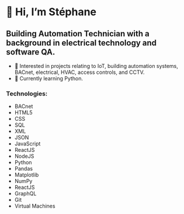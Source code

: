 <h1>👋 Hi, I’m Stéphane</h1>
<h2>Building Automation Technician with a background in electrical technology and software QA.</h2>

- 👀 Interested in projects relating to IoT, building automation systems, BACnet, electrical, HVAC, access controls, and CCTV.
- 🌱 Currently learning Python.

<h3>Technologies:</h3> 
 <ul>
  <li>BACnet</li>
  <li>HTML5</li>
  <li>CSS</li>
  <li>SQL</li>
  <li>XML</li>
  <li>JSON</li>
  <li>JavaScript</li>
  <li>ReactJS</li>
  <li>NodeJS</li>
  <li>Python</li>
  <li>Pandas</li>
  <li>Matplotlib</li>
  <li>NumPy</li>
  <li>ReactJS</li>
  <li>GraphQL</li>
  <li>Git</li>
  <li>Virtual Machines</li>
</ul>


<!---
lionelroy/lionelroy is a ✨ special ✨ repository because its `README.md` (this file) appears on your GitHub profile.
You can click the Preview link to take a look at your changes.
--->
